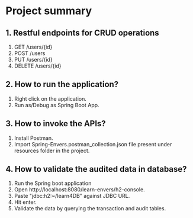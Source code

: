 # Project summary

## 1. Restful endpoints for CRUD operations
1. GET /users/{id}
2. POST /users
3. PUT /users/{id}
4. DELETE /users/{id}

## 2. How to run the application?
1. Right click on the application.
2. Run as/Debug as Spring Boot App.

## 3. How to invoke the APIs?
1. Install Postman.
2. Import Spring-Envers.postman_collection.json file present under resources folder in the project.

## 4. How to validate the audited data in database?
1. Run the Spring boot application
2. Open http://localhost:8080/learn-envers/h2-console.
3. Paste "jdbc:h2:~/learn4DB" against JDBC URL.
4. Hit enter.
5. Validate the data by querying the transaction and audit tables.
